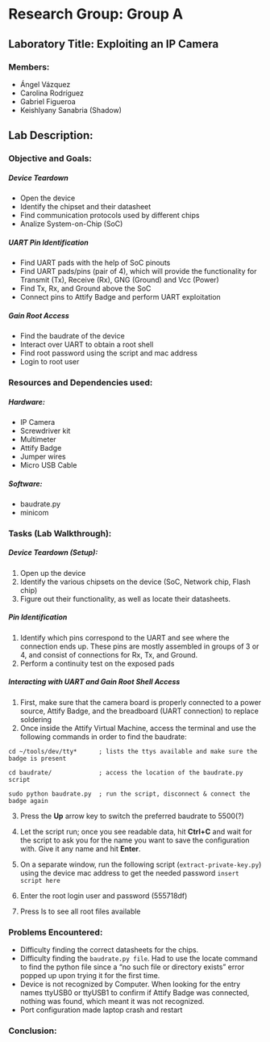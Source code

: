 # Research Group: Group A

## Laboratory Title: Exploiting an IP Camera

### Members:
- Ángel Vázquez
- Carolina Rodríguez
- Gabriel Figueroa
- Keishlyany Sanabria (Shadow)

## Lab Description:
### Objective and Goals:
##### Device Teardown
- Open the device
- Identify the chipset and their datasheet
- Find communication protocols used by different chips
- Analize System-on-Chip (SoC)
##### UART Pin Identification
- Find UART pads with the help of SoC pinouts
- Find UART pads/pins (pair of 4), which will provide the functionality for Transmit (Tx), Receive (Rx), GNG (Ground) and Vcc (Power)
- Find Tx, Rx, and Ground above the SoC
- Connect pins to Attify Badge and perform UART exploitation
##### Gain Root Access
- Find the baudrate of the device
- Interact over UART to obtain a root shell
- Find root password using the script and mac address
- Login to root user 

### Resources and Dependencies used:
##### Hardware:
- IP Camera
- Screwdriver kit
- Multimeter
- Attify Badge
- Jumper wires
- Micro USB Cable
##### Software:
- baudrate.py
- minicom


### Tasks (Lab Walkthrough):
##### Device Teardown (Setup):
1. Open up the device
2. Identify the various chipsets on the device (SoC, Network chip, Flash chip) 
3. Figure out their functionality, as well as locate their datasheets.
##### Pin Identification
1. Identify which pins correspond to the UART and see where the connection ends up. These pins are mostly assembled in groups of 3 or 4, and consist of connections for Rx, Tx, and Ground.
2. Perform a continuity test on the exposed pads 
##### Interacting with UART and Gain Root Shell Access
1. First, make sure that the camera board is properly connected to a power source, Attify Badge, and the breadboard (UART connection) to replace soldering
2. Once inside the Attify Virtual Machine, access the terminal and use the following commands in order to find the baudrate:

```
cd ~/tools/dev/tty*      ; lists the ttys available and make sure the badge is present

cd baudrate/             ; access the location of the baudrate.py script

sudo python baudrate.py  ; run the script, disconnect & connect the badge again
```


3. Press the **Up** arrow key to switch the preferred baudrate to 5500(?)
4. Let the script run; once you see readable data, hit **Ctrl+C** and wait for the script to ask you for the name you want to save the configuration with. Give it any name and hit **Enter**.
5. On a separate window, run the following script (```extract-private-key.py```) using the device mac address to get the needed password
```insert script here```

6. Enter the root login user and password (555718df)
7. Press ls to see all root files available


### Problems Encountered:
- Difficulty finding the correct datasheets for the chips.
- Difficulty finding the ```baudrate.py file```. Had to use the locate command to find the python file since a “no such file or directory exists” error popped up upon trying it for the first time.
- Device is not recognized by Computer. When looking for the entry names ttyUSB0 or ttyUSB1 to confirm if Attify Badge was connected, nothing was found, which meant it was not recognized.
- Port configuration made laptop crash and restart


### Conclusion:
